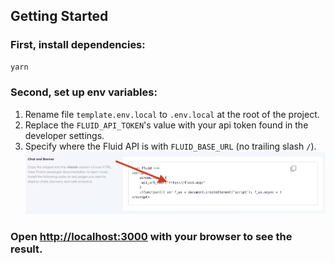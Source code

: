 ## Getting Started

### First, install dependencies:

```bash
yarn
```

### Second, set up env variables:

1. Rename file `template.env.local` to `.env.local` at the root of the project.
2. Replace the `FLUID_API_TOKEN`'s value with your api token found in the developer settings.
3. Specify where the Fluid API is with `FLUID_BASE_URL` (no trailing slash `/`).
   ![alt text](https://github.com/fluid-commerce/fluid-template/blob/master/public/images/readme1.png?raw=true)

### Open [http://localhost:3000](http://localhost:3000) with your browser to see the result.
